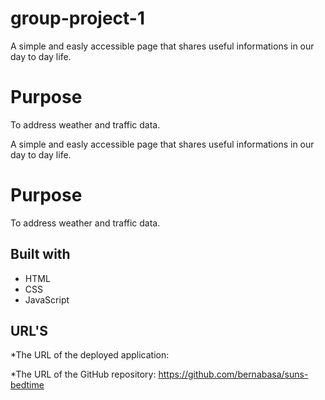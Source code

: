 # group-project-1
A simple and easly accessible page that shares useful informations in our day to day life.

# Purpose
To address weather and traffic data.

A simple and easly accessible page that shares useful informations in our day to day life.

# Purpose
To address weather and traffic data.


## Built with
 * HTML 
 * CSS 
 * JavaScript

## URL'S

 *The URL of the deployed application: 
 
 *The URL of the GitHub repository: https://github.com/bernabasa/suns-bedtime
